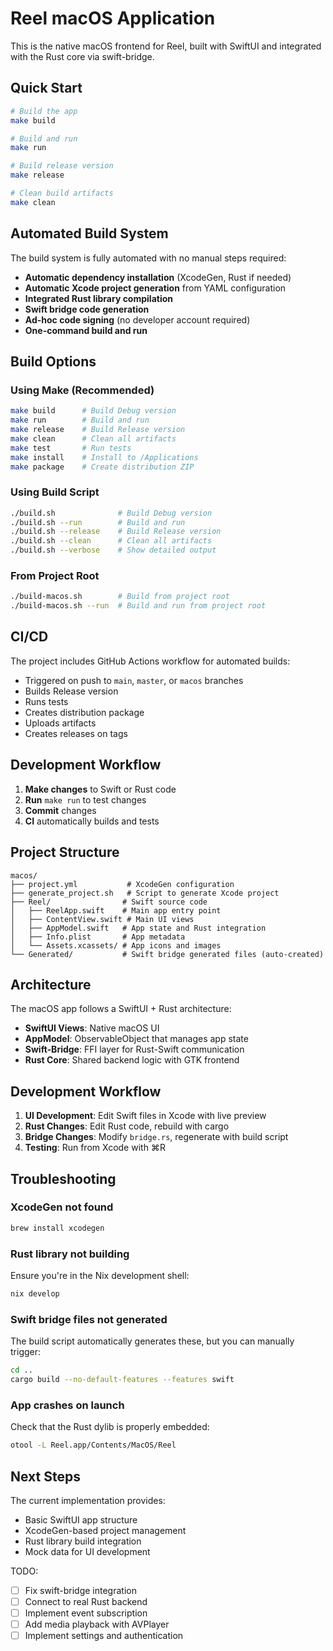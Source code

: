 # Reel macOS Application

This is the native macOS frontend for Reel, built with SwiftUI and integrated with the Rust core via swift-bridge.

## Quick Start

```bash
# Build the app
make build

# Build and run
make run

# Build release version
make release

# Clean build artifacts
make clean
```

## Automated Build System

The build system is fully automated with no manual steps required:

- **Automatic dependency installation** (XcodeGen, Rust if needed)
- **Automatic Xcode project generation** from YAML configuration
- **Integrated Rust library compilation**
- **Swift bridge code generation**
- **Ad-hoc code signing** (no developer account required)
- **One-command build and run**

## Build Options

### Using Make (Recommended)

```bash
make build      # Build Debug version
make run        # Build and run
make release    # Build Release version
make clean      # Clean all artifacts
make test       # Run tests
make install    # Install to /Applications
make package    # Create distribution ZIP
```

### Using Build Script

```bash
./build.sh              # Build Debug version
./build.sh --run        # Build and run
./build.sh --release    # Build Release version
./build.sh --clean      # Clean all artifacts
./build.sh --verbose    # Show detailed output
```

### From Project Root

```bash
./build-macos.sh        # Build from project root
./build-macos.sh --run  # Build and run from project root
```

## CI/CD

The project includes GitHub Actions workflow for automated builds:

- Triggered on push to `main`, `master`, or `macos` branches
- Builds Release version
- Runs tests
- Creates distribution package
- Uploads artifacts
- Creates releases on tags

## Development Workflow

1. **Make changes** to Swift or Rust code
2. **Run** `make run` to test changes
3. **Commit** changes
4. **CI** automatically builds and tests

## Project Structure

```
macos/
├── project.yml           # XcodeGen configuration
├── generate_project.sh   # Script to generate Xcode project
├── Reel/                # Swift source code
│   ├── ReelApp.swift    # Main app entry point
│   ├── ContentView.swift # Main UI views
│   ├── AppModel.swift   # App state and Rust integration
│   ├── Info.plist       # App metadata
│   └── Assets.xcassets/ # App icons and images
└── Generated/           # Swift bridge generated files (auto-created)
```

## Architecture

The macOS app follows a SwiftUI + Rust architecture:

- **SwiftUI Views**: Native macOS UI
- **AppModel**: ObservableObject that manages app state
- **Swift-Bridge**: FFI layer for Rust-Swift communication
- **Rust Core**: Shared backend logic with GTK frontend

## Development Workflow

1. **UI Development**: Edit Swift files in Xcode with live preview
2. **Rust Changes**: Edit Rust code, rebuild with cargo
3. **Bridge Changes**: Modify `bridge.rs`, regenerate with build script
4. **Testing**: Run from Xcode with ⌘R

## Troubleshooting

### XcodeGen not found
```bash
brew install xcodegen
```

### Rust library not building
Ensure you're in the Nix development shell:
```bash
nix develop
```

### Swift bridge files not generated
The build script automatically generates these, but you can manually trigger:
```bash
cd ..
cargo build --no-default-features --features swift
```

### App crashes on launch
Check that the Rust dylib is properly embedded:
```bash
otool -L Reel.app/Contents/MacOS/Reel
```

## Next Steps

The current implementation provides:
- Basic SwiftUI app structure
- XcodeGen-based project management
- Rust library build integration
- Mock data for UI development

TODO:
- [ ] Fix swift-bridge integration
- [ ] Connect to real Rust backend
- [ ] Implement event subscription
- [ ] Add media playback with AVPlayer
- [ ] Implement settings and authentication